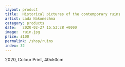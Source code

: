 ```yaml
---
layout: product
title:  Historical pictures of the contemporary ruins
artist: Lada Nakonechna
category: products
date:   2020-02-27 15:53:28 +0000
image:  ruin.jpg
price: £100
permalink: /shop/ruins
index: 32
---
```

2020, Colour Print, 40x50cm
